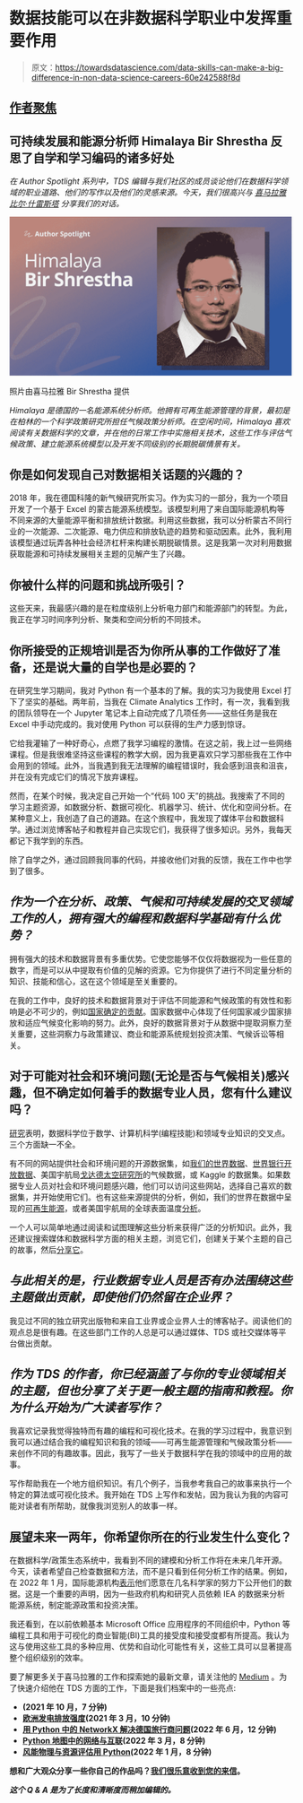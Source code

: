 # 数据技能可以在非数据科学职业中发挥重要作用

> 原文：<https://towardsdatascience.com/data-skills-can-make-a-big-difference-in-non-data-science-careers-60e242588f8d>

## [作者聚焦](https://towardsdatascience.com/tagged/author-spotlights)

## 可持续发展和能源分析师 Himalaya Bir Shrestha 反思了自学和学习编码的诸多好处

*在 Author Spotlight 系列中，TDS 编辑与我们社区的成员谈论他们在数据科学领域的职业道路、他们的写作以及他们的灵感来源。今天，我们很高兴与* [*喜马拉雅比尔·什雷斯塔*](https://medium.com/u/ba33e6d0d27b?source=post_page-----60e242588f8d--------------------------------) *分享我们的对话。*

![](img/410c697a8e7b5b21c4b7be13d04628ce.png)

照片由喜马拉雅 Bir Shrestha 提供

*Himalaya 是德国的一名能源系统分析师。他拥有可再生能源管理的背景，最初是在柏林的一个科学政策研究所担任气候政策分析师。在空闲时间，Himalaya 喜欢阅读有关数据科学的文章，并在他的日常工作中实施相关技术，这些工作与评估气候政策、建立能源系统模型以及开发不同级别的长期脱碳情景有关。*

## 你是如何发现自己对数据相关话题的兴趣的？

2018 年，我在德国科隆的新气候研究所实习。作为实习的一部分，我为一个项目开发了一个基于 Excel 的蒙古能源系统模型。该模型利用了来自国际能源机构等不同来源的大量能源平衡和排放统计数据。利用这些数据，我可以分析蒙古不同行业的一次能源、二次能源、电力供应和排放轨迹的趋势和驱动因素。此外，我利用该模型通过玩弄各种社会经济杠杆来构建长期脱碳情景。这是我第一次对利用数据获取能源和可持续发展相关主题的见解产生了兴趣。

## 你被什么样的问题和挑战所吸引？

这些天来，我最感兴趣的是在粒度级别上分析电力部门和能源部门的转型。为此，我正在学习时间序列分析、聚类和空间分析的不同技术。

## 你所接受的正规培训是否为你所从事的工作做好了准备，还是说大量的自学也是必要的？

在研究生学习期间，我对 Python 有一个基本的了解。我的实习为我使用 Excel 打下了坚实的基础。两年前，当我在 Climate Analytics 工作时，有一次，我看到我的团队领导在一个 Jupyter 笔记本上自动完成了几项任务——这些任务是我在 Excel 中手动完成的。我对使用 Python 可以获得的生产力感到惊讶。

它给我灌输了一种好奇心，点燃了我学习编程的激情。在这之前，我上过一些网络课程。但是我很难坚持这些课程的教学大纲，因为我更喜欢只学习那些我在工作中会用到的领域。此外，当我遇到我无法理解的编程错误时，我会感到沮丧和沮丧，并在没有完成它们的情况下放弃课程。

然而，在某个时候，我决定自己开始一个“代码 100 天”的挑战。我搜索了不同的学习主题资源，如数据分析、数据可视化、机器学习、统计、优化和空间分析。在某种意义上，我创造了自己的道路。在这个旅程中，我发现了媒体平台和数据科学。通过浏览博客帖子和教程并自己实现它们，我获得了很多知识。另外，我每天都记下我学到的东西。

除了自学之外，通过回顾我同事的代码，并接收他们对我的反馈，我在工作中也学到了很多。

## ***作为一个在分析、政策、气候和可持续发展的交叉领域工作的人，拥有强大的编程和数据科学基础有什么优势？***

拥有强大的技术和数据背景有多重优势。它使您能够不仅仅将数据视为一些任意的数字，而是可以从中提取有价值的见解的资源。它为你提供了进行不同定量分析的知识、技能和信心，这在这个领域是至关重要的。

在我的工作中，良好的技术和数据背景对于评估不同能源和气候政策的有效性和影响是必不可少的，例如[国家确定的贡献](https://unfccc.int/process-and-meetings/the-paris-agreement/nationally-determined-contributions-ndcs/nationally-determined-contributions-ndcs)。国家数据中心体现了任何国家减少国家排放和适应气候变化影响的努力。此外，良好的数据背景对于从数据中提取洞察力至关重要，这些洞察力与政策建议、商业和能源系统规划投资决策、气候诉讼等相关。

## 对于可能对社会和环境问题(无论是否与气候相关)感兴趣，但不确定如何着手的数据专业人员，您有什么建议吗？

[研究](https://www.researchgate.net/publication/336486515_BIOSTRATIGRAPHY_A_21_st_CENTURY_SCIENCE)表明，数据科学位于数学、计算机科学(编程技能)和领域专业知识的交叉点。三个方面缺一不全。

有不同的网站提供社会和环境问题的开源数据集，如[我们的世界数据](https://ourworldindata.org/)、[世界银行开放数据](https://data.worldbank.org/)、美国宇航局[戈达德太空研究所](https://data.giss.nasa.gov/)的气候数据，或 Kaggle 的数据集。如果数据专业人员对社会和环境问题感兴趣，他们可以访问这些网站，选择自己喜欢的数据集，并开始使用它们。也有这些来源提供的分析，例如，我们的世界在数据中呈现的[可再生能源](https://ourworldindata.org/renewable-energy)，或者美国宇航局的全球表面温度[分析](https://data.giss.nasa.gov/gistemp/)。

一个人可以简单地通过阅读和试图理解这些分析来获得广泛的分析知识。此外，我还建议搜索媒体和数据科学方面的相关主题，浏览它们，创建关于某个主题的自己的故事，然后[分享它](http://bit.ly/write-for-tds)。

## ***与此相关的是，行业数据专业人员是否有办法围绕这些主题做出贡献，即使他们仍然留在企业界？***

我见过不同的独立研究出版物和来自工业界或企业界人士的博客帖子。阅读他们的观点总是很有趣。在这些部门工作的人总是可以通过媒体、TDS 或社交媒体等平台做出贡献。

## ***作为 TDS 的作者，你已经涵盖了与你的专业领域相关的主题，但也分享了关于更一般主题的指南和教程。你为什么开始为广大读者写作？***

我喜欢记录我觉得独特而有趣的编程和可视化技术。在我的学习过程中，我意识到我可以通过结合我的编程知识和我的领域——可再生能源管理和气候政策分析——来创作不同的有趣故事。因此，我写了一些关于数据科学在我的领域中的应用的故事。

写作帮助我在一个地方组织知识。有几个例子，当我参考我自己的故事来执行一个特定的算法或可视化技术。我开始在 TDS 上写作和发帖，因为我认为我的内容可能对读者有所帮助，就像我浏览别人的故事一样。

## 展望未来一两年，你希望你所在的行业发生什么变化？

在数据科学/政策生态系统中，我看到不同的建模和分析工作将在未来几年开源。今天，读者希望自己检查数据和方法，而不是只看到任何分析工作的结果。例如，在 2022 年 1 月，国际能源机构[表示](https://ourworldindata.org/free-data-iea)他们愿意在几名科学家的努力下公开他们的数据。这是一个重要的声明，因为一些政府机构和研究人员依赖 IEA 的数据来分析能源系统，制定能源政策和投资决策。

我还看到，在以前依赖基本 Microsoft Office 应用程序的不同组织中，Python 等编程工具和用于可视化的商业智能(BI)工具的接受度和接受度都有所提高。我认为这与使用这些工具的多种应用、优势和自动化可能性有关，这些工具可以显著提高整个组织级别的效率。

要了解更多关于喜马拉雅的工作和探索她的最新文章，请关注他的 [Medium](https://medium.com/@himalaya.birshrestha) 。为了快速介绍他在 TDS 方面的工作，下面是我们档案中的一些亮点:

*   [](/4-key-figures-to-understand-the-climate-crisis-f92b9a99abbe)****(2021 年 10 月，7 分钟)****
*   ****[**欧洲发电排放强度**](/geoplotting-emissions-intensity-of-electricity-generation-in-europe-90c22b378858)(2021 年 3 月，10 分钟)****
*   ****[**用 Python 中的 NetworkX 解决德国旅行商问题**](/solving-the-travelling-salesman-problem-for-germany-using-networkx-in-python-2b181efd7b07)(2022 年 6 月，12 分钟)****
*   ****[**Python 地图中的网络与互联**](/network-and-interconnection-in-python-maps-6c797580b3b1)(2022 年 3 月，8 分钟)****
*   ****[**风能物理与资源评估用 Python**](/wind-energy-physics-and-resource-assessment-with-python-789a0273e697)(2022 年 1 月，8 分钟)****

****想和广大观众分享一些你自己的作品吗？[我们很乐意收到您的来信](http://bit.ly/write-for-tds)。****

*****这个 Q & A 是为了长度和清晰度而稍加编辑的。*****